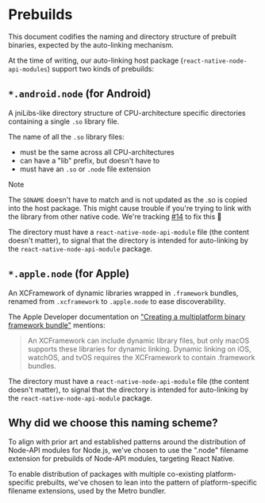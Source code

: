 # Prebuilds

This document codifies the naming and directory structure of prebuilt binaries, expected by the auto-linking mechanism.

At the time of writing, our auto-linking host package (`react-native-node-api-modules`) support two kinds of prebuilds:

## `*.android.node` (for Android)

A jniLibs-like directory structure of CPU-architecture specific directories containing a single `.so` library file.

The name of all the `.so` library files:

- must be the same across all CPU-architectures
- can have a "lib" prefix, but doesn't have to
- must have an `.so` or `.node` file extension

> [!NOTE]
> The `SONAME` doesn't have to match and is not updated as the .so is copied into the host package.
> This might cause trouble if you're trying to link with the library from other native code.
> We're tracking [#14](https://github.com/callstackincubator/react-native-node-api-modules/issues/14) to fix this 🤞

The directory must have a `react-native-node-api-module` file (the content doesn't matter), to signal that the directory is intended for auto-linking by the `react-native-node-api-module` package.

## `*.apple.node` (for Apple)

An XCFramework of dynamic libraries wrapped in `.framework` bundles, renamed from `.xcframework` to `.apple.node` to ease discoverability.

The Apple Developer documentation on ["Creating a multiplatform binary framework bundle"](https://developer.apple.com/documentation/xcode/creating-a-multi-platform-binary-framework-bundle#Avoid-issues-when-using-alternate-build-systems) mentions:

> An XCFramework can include dynamic library files, but only macOS supports these libraries for dynamic linking. Dynamic linking on iOS, watchOS, and tvOS requires the XCFramework to contain .framework bundles.

The directory must have a `react-native-node-api-module` file (the content doesn't matter), to signal that the directory is intended for auto-linking by the `react-native-node-api-module` package.

## Why did we choose this naming scheme?

To align with prior art and established patterns around the distribution of Node-API modules for Node.js, we've chosen to use the ".node" filename extension for prebuilds of Node-API modules, targeting React Native.

To enable distribution of packages with multiple co-existing platform-specific prebuilts, we've chosen to lean into the pattern of platform-specific filename extensions, used by the Metro bundler.

